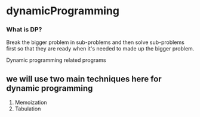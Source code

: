 # dynamicProgramming
### What is DP?
Break the bigger problem in sub-problems and then solve sub-problems first so that they are ready when it's needed to made up the bigger problem.

Dynamic programming related programs

## we will use two main techniques here for dynamic programming
1. Memoization
2. Tabulation
